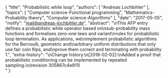 {
    "title": "Probabilistic while loop",
    "authors": [
        "Andreas Lochbihler"
    ],
    "topics": [
        "Computer science-Functional programming",
        "Mathematics-Probability theory",
        "Computer science-Algorithms"
    ],
    "date": "2017-05-05",
    "notify": "mail@andreas-lochbihler.de",
    "abstract": "\nThis AFP entry defines a probabilistic while operator based on\nsub-probability mass functions and formalises zero-one laws and variant\nrules for probabilistic loop termination. As applications, we\nimplement probabilistic algorithms for the Bernoulli, geometric and\narbitrary uniform distributions that only use fair coin flips, and\nprove them correct and terminating with probability 1.",
    "extra-history": "\nChange history:\n[2018-02-02]:\nAdded a proof that probabilistic conditioning can be implemented by repeated sampling.\n(revision 305867c4e911)<br>"
}